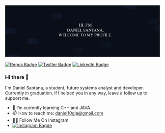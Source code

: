 ![Daniel's GitHub Banner](./assets/banner.png)

[![Repos Badge](https://badges.pufler.dev/repos/bryan-matheus)](https://github.com/DanielSantDev?tab=repositories)
[![Twitter Badge](https://img.shields.io/badge/Twitter-Profile-informational?style=flat&logo=twitter&logoColor=white&color=1CA2F1)](https://twitter.com/Daniel_SantanaT)
[![LinkedIn Badge](https://img.shields.io/badge/LinkedIn-Profile-informational?style=flat&logo=linkedin&logoColor=white&color=0D76A8)](https://www.linkedin.com/in/ddanielssantana/)
### Hi there 👋

I'm Daniel Santana, a student, future systems analyst and developer. Currently in graduation.
If I helped you in any way, leave a follow up to support me.
- 🌱 I’m currently learning C++ and JAVA
- 📫 How to reach me: daniel10gja@gmail.com
- 👨‍💻 Follow Me On Instagram
- [![Instagram Bagde](https://img.shields.io/badge/Instagram-E4405F?style=for-the-badge&logo=instagram&logoColor=white)](https://www.instagram.com/daniel_san.t/)
